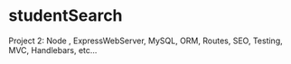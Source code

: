 # studentSearch
Project 2:  Node , ExpressWebServer, MySQL, ORM, Routes, SEO, Testing, MVC, Handlebars, etc...
